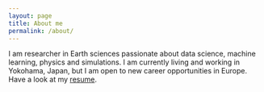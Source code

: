 ```yaml
---
layout: page
title: About me
permalink: /about/
---
```


I am researcher in Earth sciences passionate about data science, machine learning, physics and simulations. I am currently living and working in Yokohama, Japan, but I am open to new career opportunities in Europe. Have a look at my [resume](https://docs.google.com/viewer?url=https://github.com/abauville/blog/raw/master/images/Resume/Resume_Arthur_Bauville.pdf).

